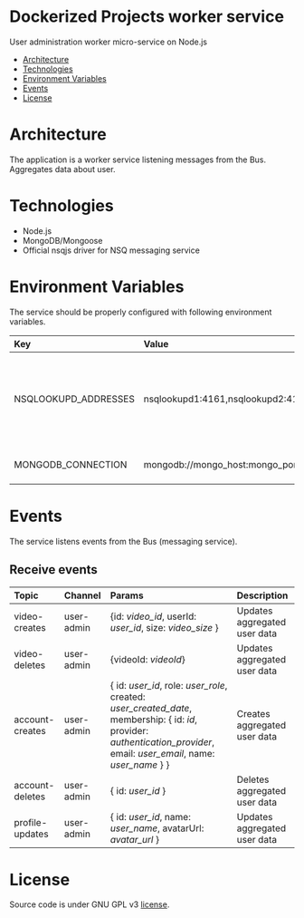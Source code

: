 # Dockerized Projects worker service
User administration worker micro-service on Node.js

* [Architecture](#architecture)
* [Technologies](#technologies)
* [Environment Variables](#environment-variables)
* [Events](#events)
* [License](#license)

# Architecture
The application is a worker service listening messages from the Bus. Aggregates data about user.

# Technologies
* Node.js
* MongoDB/Mongoose
* Official nsqjs driver for NSQ messaging service

# Environment Variables
The service should be properly configured with following environment variables.

Key | Value | Description
:-- | :-- | :-- 
NSQLOOKUPD_ADDRESSES | nsqlookupd1:4161,nsqlookupd2:4161 | TCP addresses for nsqlookupd instances to read messages from.
MONGODB_CONNECTION | mongodb://mongo_host:mongo_port/projects | MongoDB connection string.

# Events
The service listens events from the Bus (messaging service).

## Receive events

Topic | Channel | Params | Description
:-- | :-- | :-- | :--
video-creates | user-admin | {id: *video_id*, userId: *user_id*, size: *video_size* } | Updates aggregated user data
video-deletes | user-admin | {videoId: *videoId*} | Updates aggregated user data
account-creates | user-admin | { id: *user_id*, role: *user_role*, created: *user_created_date*, membership: { id: *id*, provider: *authentication_provider*, email: *user_email*, name: *user_name* } } | Creates aggregated user data
account-deletes | user-admin | { id: *user_id* } | Deletes aggregated user data
profile-updates | user-admin | { id: *user_id*, name: *user_name*, avatarUrl: *avatar_url* } | Updates aggregated user data

# License
Source code is under GNU GPL v3 [license](LICENSE).

